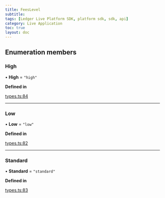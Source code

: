 ```yaml
---
title: FeesLevel
subtitle:
tags: [Ledger Live Platform SDK, platform sdk, sdk, api]
category: Live Application
toc: true
layout: doc
---
```





## Enumeration members

### High

• **High** = `"high"`

**Defined in**

[types.ts:84](https://github.com/LedgerHQ/ledger-live-platform-sdk/blob/248c4d7/src/types.ts#L84)

___

### Low

• **Low** = `"low"`

**Defined in**

[types.ts:82](https://github.com/LedgerHQ/ledger-live-platform-sdk/blob/248c4d7/src/types.ts#L82)

___

### Standard

• **Standard** = `"standard"`

**Defined in**

[types.ts:83](https://github.com/LedgerHQ/ledger-live-platform-sdk/blob/248c4d7/src/types.ts#L83)
